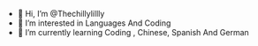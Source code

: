 - 👋 Hi, I’m @Thechillylillly
- 👀 I’m interested in Languages And Coding
- 🌱 I’m currently learning Coding , Chinese, Spanish And German



<!---
Thechillylillly/Thechillylillly is a ✨ special ✨ repository because its `README.md` (this file) appears on your GitHub profile.
You can click the Preview link to take a look at your changes.
--->
